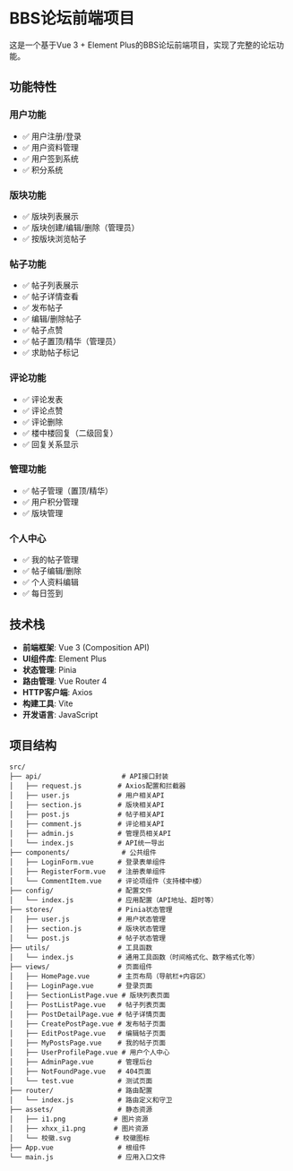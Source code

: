 # BBS论坛前端项目

这是一个基于Vue 3 + Element Plus的BBS论坛前端项目，实现了完整的论坛功能。

## 功能特性

### 用户功能
- ✅ 用户注册/登录
- ✅ 用户资料管理
- ✅ 用户签到系统
- ✅ 积分系统

### 版块功能
- ✅ 版块列表展示
- ✅ 版块创建/编辑/删除（管理员）
- ✅ 按版块浏览帖子

### 帖子功能
- ✅ 帖子列表展示
- ✅ 帖子详情查看
- ✅ 发布帖子
- ✅ 编辑/删除帖子
- ✅ 帖子点赞
- ✅ 帖子置顶/精华（管理员）
- ✅ 求助帖子标记

### 评论功能
- ✅ 评论发表
- ✅ 评论点赞
- ✅ 评论删除
- ✅ 楼中楼回复（二级回复）
- ✅ 回复关系显示

### 管理功能
- ✅ 帖子管理（置顶/精华）
- ✅ 用户积分管理
- ✅ 版块管理

### 个人中心
- ✅ 我的帖子管理
- ✅ 帖子编辑/删除
- ✅ 个人资料编辑
- ✅ 每日签到

## 技术栈

- **前端框架**: Vue 3 (Composition API)
- **UI组件库**: Element Plus
- **状态管理**: Pinia
- **路由管理**: Vue Router 4
- **HTTP客户端**: Axios
- **构建工具**: Vite
- **开发语言**: JavaScript

## 项目结构

```
src/
├── api/                    # API接口封装
│   ├── request.js         # Axios配置和拦截器
│   ├── user.js            # 用户相关API
│   ├── section.js         # 版块相关API
│   ├── post.js            # 帖子相关API
│   ├── comment.js         # 评论相关API
│   ├── admin.js           # 管理员相关API
│   └── index.js           # API统一导出
├── components/             # 公共组件
│   ├── LoginForm.vue      # 登录表单组件
│   ├── RegisterForm.vue   # 注册表单组件
│   └── CommentItem.vue    # 评论项组件（支持楼中楼）
├── config/                # 配置文件
│   └── index.js           # 应用配置（API地址、超时等）
├── stores/                # Pinia状态管理
│   ├── user.js            # 用户状态管理
│   ├── section.js         # 版块状态管理
│   └── post.js            # 帖子状态管理
├── utils/                 # 工具函数
│   └── index.js           # 通用工具函数（时间格式化、数字格式化等）
├── views/                 # 页面组件
│   ├── HomePage.vue       # 主页布局（导航栏+内容区）
│   ├── LoginPage.vue      # 登录页面
│   ├── SectionListPage.vue # 版块列表页面
│   ├── PostListPage.vue   # 帖子列表页面
│   ├── PostDetailPage.vue # 帖子详情页面
│   ├── CreatePostPage.vue # 发布帖子页面
│   ├── EditPostPage.vue   # 编辑帖子页面
│   ├── MyPostsPage.vue    # 我的帖子页面
│   ├── UserProfilePage.vue # 用户个人中心
│   ├── AdminPage.vue      # 管理后台
│   ├── NotFoundPage.vue   # 404页面
│   └── test.vue           # 测试页面
├── router/                # 路由配置
│   └── index.js           # 路由定义和守卫
├── assets/                # 静态资源
│   ├── i1.png            # 图片资源
│   ├── xhxx_i1.png       # 图片资源
│   └── 校徽.svg           # 校徽图标
├── App.vue                # 根组件
└── main.js                # 应用入口文件
```
